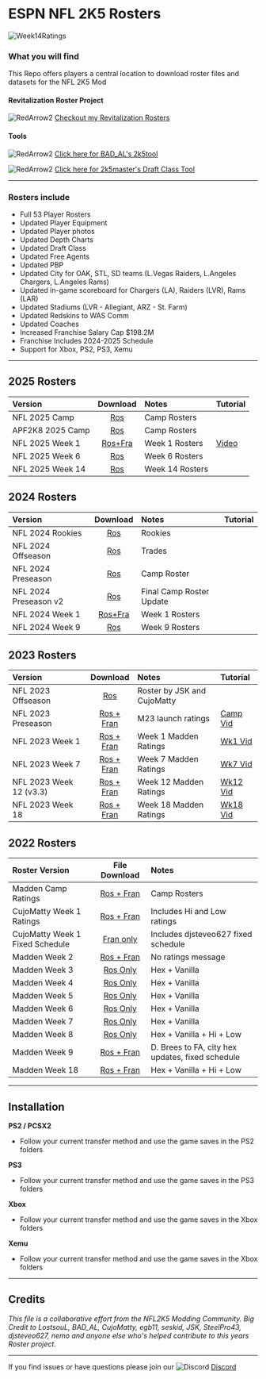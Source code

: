 # ESPN NFL 2K5 Rosters

![Week14Ratings](https://github.com/user-attachments/assets/02931e9b-00df-4ea1-af73-a91f50a2a037)

### What you will find
This Repo offers players a central location to download roster files and datasets for the NFL 2K5 Mod

#### Revitalization Roster Project
![RedArrow2](https://user-images.githubusercontent.com/69597675/125669440-bcf4c873-527c-4524-9426-9488c71fbbde.png)
[Checkout my Revitalization Rosters](https://github.com/lostsoul63b/Roster-Revitalization)

#### Tools
![RedArrow2](https://user-images.githubusercontent.com/69597675/125669440-bcf4c873-527c-4524-9426-9488c71fbbde.png)
[Click here for BAD_AL's 2k5tool](https://github.com/BAD-AL/NFL2K5Tool/releases)

![RedArrow2](https://user-images.githubusercontent.com/69597675/125669440-bcf4c873-527c-4524-9426-9488c71fbbde.png)
[Click here for 2k5master's Draft Class Tool](https://github.com/2k5master/ESPN-NFL-2K5-Draft-Class-Generator)
_____

### Rosters include
  * Full 53 Player Rosters
  * Updated Player Equipment
  * Updated Player photos
  * Updated Depth Charts
  * Updated Draft Class
  * Updated Free Agents
  * Updated PBP  
  * Updated City for OAK, STL, SD teams (L.Vegas Raiders, L.Angeles Chargers, L.Angeles Rams)
  * Updated in-game scoreboard for Chargers (LA), Raiders (LVR), Rams (LAR)
  * Updated Stadiums (LVR - Allegiant, ARZ - St. Farm)
  * Updated Redskins to WAS Comm
  * Updated Coaches
  * Increased Franchise Salary Cap $198.2M
  * Franchise Includes 2024-2025 Schedule
  * Support for Xbox, PS2, PS3, Xemu
_____
## 2025 Rosters
| Version | Download | Notes | Tutorial |
| :------------- | :-------------: | :------------- | :------------- |
| NFL 2025 Camp | [Ros](https://www.mediafire.com/file_premium/0bi3i3vt9vxobgm/ESPN_NFL_2025_Madden_Rosters.zip/file) | Camp Rosters |  |
| APF2K8 2025 Camp | [Ros](https://www.mediafire.com/file_premium/4mnnk5bnhincsx5/APF25_CampRos.zip/file) | Camp Rosters |  |
| NFL 2025 Week 1 | [Ros+Fra](https://www.mediafire.com/file_premium/9l7vsy1hoqzqyum/NFL2025_Week1.zip/file) | Week 1 Rosters | [Video](https://youtu.be/X-G7DgwLD0o) |
| NFL 2025 Week 6 | [Ros](https://www.mediafire.com/file_premium/f6169251c0nj4by/NFL2025_Week6.zip/file) | Week 6 Rosters |  |
| NFL 2025 Week 14 | [Ros]() | Week 14 Rosters |  |

## 2024 Rosters
| Version | Download | Notes | Tutorial |
| :------------- | :-------------: | :------------- | :------------- |
| NFL 2024 Rookies | [Ros](https://www.mediafire.com/file_premium/g13wbf1sz971qmp/NFL2024_Rookies.zip/file) | Rookies |  |
| NFL 2024 Offseason | [Ros](https://www.mediafire.com/file_premium/cakdsnmadgps7dr/NFL2024_OffSeasonRos.zip/file) | Trades |  |
| NFL 2024 Preseason | [Ros](https://www.mediafire.com/file_premium/cyioqzhn8nztq0b/NFL_2024_Preseason.zip/file) | Camp Roster |  |
| NFL 2024 Preseason v2 | [Ros](https://www.mediafire.com/file_premium/j9lupq2tse6ds27/NFL_2024_Preseason_v2.zip/file) | Final Camp Roster Update |  |
| NFL 2024 Week 1 | [Ros+Fra](https://www.mediafire.com/file/7xbarjl7s910lvu/NFL+2024+Week+1+Ratings.zip/file) | Week 1 Rosters |  |
| NFL 2024 Week 9 | [Ros](https://www.mediafire.com/file_premium/879kivg5xx436xt/NFL_2024_Week_9_Ratings.zip/file) | Week 9 Rosters |  |

## 2023 Rosters
| Version | Download | Notes | Tutorial |
| :------------- | :-------------: | :------------- | :------------- |
| NFL 2023 Offseason | [Ros](https://www.mediafire.com/file/4mlenj0xjtd2meb/SLUS-20919_ESPN_NFL_2K5_CMjuly22_98B9DF4E.max/file) | Roster by JSK and CujoMatty |  |
| NFL 2023 Preseason | [Ros + Fran](https://www.mediafire.com/file/gzl20hc7lpaln13/NFL2023_CampRatings.zip/file) | M23 launch ratings | [Camp Vid](https://youtu.be/2D6xDZzjo3Y) |
| NFL 2023 Week 1 | [Ros + Fran](https://www.mediafire.com/file/dap81b057ls5ac3/NFL2023_Week1Ratings.zip/file) | Week 1 Madden Ratings | [Wk1 Vid](https://youtu.be/qyNHOAFul4o) |
| NFL 2023 Week 7 | [Ros + Fran](https://www.mediafire.com/file/ab9qk64gsrngun5/NFL2023_Week7Ratings.zip/file) | Week 7 Madden Ratings | [Wk7 Vid](https://youtu.be/LEnkW0Pyb_g) |
| NFL 2023 Week 12 (v3.3) | [Ros + Fran](https://www.mediafire.com/file/r8pli5mukfm492y/NFL2023_Week12Ratings_v3.3.zip/file) | Week 12 Madden Ratings | [Wk12 Vid](https://youtu.be/TysswiDCvYo) |
| NFL 2023 Week 18 | [Ros + Fran](https://www.mediafire.com/file/jhi7inotgizvajd/NFL2023_Week18Ratings.zip/file) | Week 18 Madden Ratings | [Wk18 Vid](https://youtu.be/prxvhKwh7Zw) |

## 2022 Rosters
| Roster Version | File Download | Notes |
| :------------- | :-------------: | :------------- |
| Madden Camp Ratings | [Ros + Fran](https://www.mediafire.com/file/wz45zvbbkpx8q7n/NFL2K22CampRatings.zip/file) | Camp Rosters |
| CujoMatty Week 1 Ratings | [Ros + Fran](https://www.mediafire.com/file/lt91808bee6314b/CujoMatty_Week1Ratings.zip/file) | Includes Hi and Low ratings |
| CujoMatty Week 1 Fixed Schedule | [Fran only](https://www.mediafire.com/file/29d0hhj4xfk4ryf/CMFranW1-FixSchedule-11072021.zip/file) | Includes djsteveo627 fixed schedule |
| Madden Week 2 | [Ros + Fran](https://www.mediafire.com/file/fanv1p7qzu1rfxo/NFL2022Week2.zip/file) | No ratings message |
| Madden Week 3 | [Ros Only](https://www.mediafire.com/file/3fgucln4fbd9jd2/NFL2022Week3.zip/file) | Hex + Vanilla |
| Madden Week 4 | [Ros Only](https://www.mediafire.com/file/9co1ebuvmps23rx/NFL2022Week4.zip/file) | Hex + Vanilla |
| Madden Week 5 | [Ros Only](https://www.mediafire.com/file/k92pqv3vqpmbmbr/NFL2022Week5.zip/file) | Hex + Vanilla |
| Madden Week 6 | [Ros Only](https://www.mediafire.com/file/mu1ydgv8115wb5c/NFL2022Week6.zip/file) | Hex + Vanilla |
| Madden Week 7 | [Ros Only](https://www.mediafire.com/file/ddmjekjqkvufkgq/NFL2022Week7.zip/file) | Hex + Vanilla |
| Madden Week 8 | [Ros Only](https://www.mediafire.com/file/9g2rrl9qekajvm8/NFL2022Week8-LowHi.zip/file) | Hex + Vanilla + Hi + Low |
| Madden Week 9 | [Ros + Fran](https://www.mediafire.com/file/cqxxw7mq1ihp5rm/NFL22Week9Ratings.zip/file) | D. Brees to FA, city hex updates, fixed schedule |
| Madden Week 18 | [Ros + Fran](https://www.mediafire.com/file/d67n7d4cs94vx8f/NFL2022Week18.zip/file) | Hex + Vanilla + Hi + Low |

_____
## Installation
**PS2 / PCSX2**
 * Follow your current transfer method and use the game saves in the PS2 folders

**PS3**
 * Follow your current transfer method and use the game saves in the PS3 folders

**Xbox**
 * Follow your current transfer method and use the game saves in the Xbox folders

**Xemu**
 * Follow your current transfer method and use the game saves in the Xbox folders
_____ 
## Credits
*This file is a collaborative effort from the NFL2K5 Modding Community. Big Credit to LostsouL, BAD_AL, CujoMatty, egb11, seskid, JSK, SteelPro43, djsteveo627, nemo and anyone else who's helped contribute to this years Roster project.*

_____
If you find issues or have questions please join our ![Discord](https://user-images.githubusercontent.com/69597675/124640725-d1e88980-de5b-11eb-926d-ec5f55b19a62.png) [Discord](https://discord.gg/sBVXzYb)

